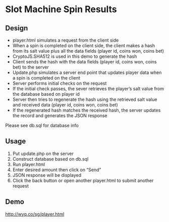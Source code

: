 # Slot Machine Spin Results

## Design

- player.html simulates a request from the client side
- When a spin is completed on the client side, the client makes a hash from its salt value plus all the data fields (player id, coins won, coins bet)
- CryptoJS.SHA512 is used in this demo to generate the hash
- Client sends the hash with the data fields (player id, coins won, coins bet) to the server
- Update.php simulates a server end point that updates player data when a spin is completed on the client
- Server performs initial checks on the request
- If the initial check passes, the sever retrieves the player’s salt value from the database based on player id
- Server then tries to regenerate the hash using the retrieved salt value and received data (player id, coins won, coins bet)
- If the regenerated hash matches the received hash, the server updates the record and generates the JSON response

Please see db.sql for database info

## Usage

1. Put update.php on the server
2. Construct database based on db.sql
3. Run player.html
4. Enter desired amount then click on “Send”
5. JSON response will be displayed
6. Click the back button or open another player.html to submit another request

## Demo 

http://wyq.co/sg/player.html